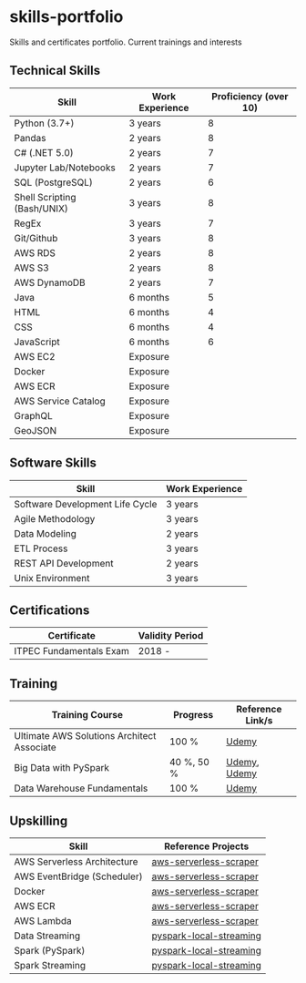 # skills-portfolio
Skills and certificates portfolio. Current trainings and interests

## Technical Skills

| Skill  | Work Experience | Proficiency (over 10) | 
| ------------- | ------------- | ------------- |
| Python (3.7+)  | 3 years | 8 |
| Pandas | 2 years  | 8 |
| C# (.NET 5.0) | 2 years | 7 |
| Jupyter Lab/Notebooks | 2 years | 7 |
| SQL (PostgreSQL) | 2 years | 6 |
| Shell Scripting (Bash/UNIX) | 3 years | 8 |
| RegEx | 3 years | 7 |
| Git/Github | 3 years | 8 |
| AWS RDS | 2 years | 8 |
| AWS S3 | 2 years | 8 |
| AWS DynamoDB | 2 years | 7 |
| Java | 6 months | 5 |
| HTML | 6 months | 4 |
| CSS | 6 months | 4 |
| JavaScript | 6 months | 6 |
| AWS EC2 | Exposure |  |
| Docker | Exposure |  |
| AWS ECR | Exposure |  |
| AWS Service Catalog | Exposure | |
| GraphQL | Exposure | |
| GeoJSON | Exposure | |

## Software Skills

| Skill  | Work Experience |
| ------------- | ------------- |
| Software Development Life Cycle | 3 years  |
| Agile Methodology | 3 years |
| Data Modeling  | 2 years  |
| ETL Process | 3 years |
| REST API Development | 2 years |
| Unix Environment | 3 years |

## Certifications

| Certificate  | Validity Period |
| ------------- | ------------- |
| ITPEC Fundamentals Exam | 2018 -   |

## Training
| Training Course  | Progress | Reference Link/s | 
| ------------- | ------------- | ------------- |
| Ultimate AWS Solutions Architect Associate | 100 % | [Udemy](https://www.udemy.com/course/aws-certified-solutions-architect-associate-saa-c03/) |
| Big Data with PySpark | 40 %, 50 % | [Udemy](https://www.udemy.com/course/spark-and-python-for-big-data-with-pyspark/), [Udemy](https://www.udemy.com/course/taming-big-data-with-apache-spark-hands-on/) | 
| Data Warehouse Fundamentals | 100 % | [Udemy](https://www.udemy.com/course/data-warehouse-fundamentals-for-beginners/) |

## Upskilling
| Skill | Reference Projects |
| ------------- | ------------- |
| AWS Serverless Architecture | [aws-serverless-scraper](https://github.com/trpa-dev/aws-serverless-scraper) |
| AWS EventBridge (Scheduler) | [aws-serverless-scraper](https://github.com/trpa-dev/aws-serverless-scraper) |
| Docker | [aws-serverless-scraper](https://github.com/trpa-dev/aws-serverless-scraper) |
| AWS ECR | [aws-serverless-scraper](https://github.com/trpa-dev/aws-serverless-scraper) |
| AWS Lambda | [aws-serverless-scraper](https://github.com/trpa-dev/aws-serverless-scraper) |
| Data Streaming | [pyspark-local-streaming](https://github.com/trpa-dev/pyspark-local-streaming) |
| Spark (PySpark) | [pyspark-local-streaming](https://github.com/trpa-dev/pyspark-local-streaming) |
| Spark Streaming | [pyspark-local-streaming](https://github.com/trpa-dev/pyspark-local-streaming) |
